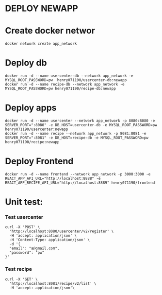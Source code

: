 # DEPLOY NEWAPP
# Create docker networ

```
docker network create app_network
```
# Deploy db

```
docker run -d --name usercenter-db --network app_network -e MYSQL_ROOT_PASSWORD=pw  henry071190/usercenter-db:newapp
docker run -d --name recipe-db --network app_network -e MYSQL_ROOT_PASSWORD=pw henry071190/recipe-db:newapp
```

# Deploy apps

```
docker run -d --name usercenter --network app_network -p 8080:8080 -e SERVER_PORT=":8080" -e DB_HOST=usercenter-db -e MYSQL_ROOT_PASSWORD=pw henry071190/usercenter:newapp
docker run -d --name recipe --network app_network -p 8081:8081 -e SERVER_PORT=":8081" -e DB_HOST=recipe-db -e MYSQL_ROOT_PASSWORD=pw henry071190/recipe:newapp
```

# Deploy Frontend

```
docker run -d --name frontend --network app_network -p 3000:3000 -e REACT_APP_API_URL="http://localhost:8888" -e REACT_APP_RECIPE_API_URL="http://localhost:8889" henry071190/frontend
```

# Unit test:
### Test usercenter ###

```
curl -X 'POST' \
  'http://localhost:8080/usercenter/v2/register' \
  -H 'accept: application/json' \
  -H 'Content-Type: application/json' \
  -d '{
  "email": "a@gmail.com",
  "password": "pw"
}'
```

### Test recipe ###

```
curl -X 'GET' \
  'http://localhost:8081/recipe/v2/list' \
  -H 'accept: application/json'\
```
